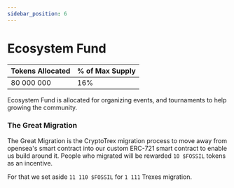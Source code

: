 ```yaml
---
sidebar_position: 6
---
```


# Ecosystem Fund


| Tokens Allocated | % of Max Supply |
| ---------------- | --------------- |
| 80 000 000       | 16%             |

Ecosystem Fund is allocated for organizing events, and tournaments to help growing the community.

### The Great Migration

The Great Migration is the CryptoTrex migration process to move away from opensea's smart contract into our custom ERC-721 smart contract to enable us build around it. People who migrated will be rewarded `10 $FOSSIL` tokens as an incentive.

For that we set aside `11 110 $FOSSIL` for `1 111` Trexes migration.
